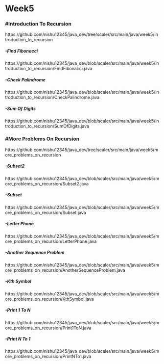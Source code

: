 # Week5

<h3>#Introduction To Recursion</h3>
https://github.com/nishu12345/java_dev/tree/scaler/src/main/java/week5/introduction_to_recursion

<h5>-Find Fibonacci</h5>
https://github.com/nishu12345/java_dev/blob/scaler/src/main/java/week5/introduction_to_recursion/FindFibonacci.java

<h5>-Check Palindrome</h5>
https://github.com/nishu12345/java_dev/blob/scaler/src/main/java/week5/introduction_to_recursion/CheckPalindrome.java

<h5>-Sum Of Digits</h5>
https://github.com/nishu12345/java_dev/blob/scaler/src/main/java/week5/introduction_to_recursion/SumOfDigits.java

<h3>#More Problems On Recursion</h3>
https://github.com/nishu12345/java_dev/tree/scaler/src/main/java/week5/more_problems_on_recursion

<h5>-Subset2</h5>
https://github.com/nishu12345/java_dev/blob/scaler/src/main/java/week5/more_problems_on_recursion/Subset2.java

<h5>-Subset</h5>
https://github.com/nishu12345/java_dev/blob/scaler/src/main/java/week5/more_problems_on_recursion/Subset.java

<h5>-Letter Phone</h5>
https://github.com/nishu12345/java_dev/blob/scaler/src/main/java/week5/more_problems_on_recursion/LetterPhone.java

<h5>-Another Sequence Problem</h5>
https://github.com/nishu12345/java_dev/blob/scaler/src/main/java/week5/more_problems_on_recursion/AnotherSequenceProblem.java

<h5>-Kth Symbol</h5>
https://github.com/nishu12345/java_dev/blob/scaler/src/main/java/week5/more_problems_on_recursion/KthSymbol.java

<h5>-Print 1 To N</h5>
https://github.com/nishu12345/java_dev/blob/scaler/src/main/java/week5/more_problems_on_recursion/Print1ToN.java

<h5>-Print N To 1</h5>
https://github.com/nishu12345/java_dev/blob/scaler/src/main/java/week5/more_problems_on_recursion/PrintNTo1.java